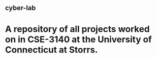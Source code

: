 ## cyber-lab
# A repository of all projects worked on in CSE-3140 at the University of Connecticut at Storrs.
